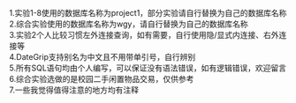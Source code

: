 1.实验1-8使用的数据库名称为project1，部分实验请自行替换为自己的数据库名称\
2.综合实验使用的数据库名称为wgy，请自行替换为自己的数据库名称\
3.实验2个人比较习惯左外连接查询，如有需要，自行使用隐/显式内连接、右外连接等\
4.DateGrip支持别名为中文且不用带单引号，自行辨别\
5.所有SQL语句均由个人编写，可以保证没有语法错误，如有逻辑错误，欢迎留言\
6.综合实验选做的是校园二手闲置物品交易，仅供参考\
7.一些我觉得值得注意的地方均有注释
